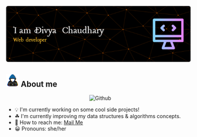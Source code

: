 <img src="Assets/github-header-image%20(4).png" width=100% height=25%/>

## <picture><img src = "https://github.com/0xAbdulKhalid/0xAbdulKhalid/raw/main/assets/mdImages/about_me.gif" width = 35px></picture> **About me**

<img width="55%" align="right" alt="Github" src="https://raw.githubusercontent.com/onimur/.github/master/.resources/git-header.svg" />
<br>

- 💡 I'm currently working on some cool side projects!
- ☘ I'm currently improving my data structures & algorithms concepts.
- 📡 How to reach me: [Mail Me](mailto:chaudharydivya193@gmail.com)
- 😀 Pronouns: she/her
